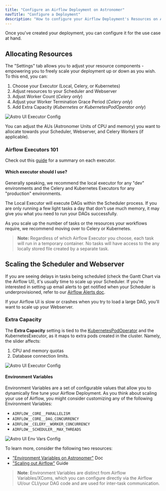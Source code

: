 ```yaml
---
title: "Configure an Airflow Deployment on Astronomer"
navTitle: "Configure a Deployment"
description: "How to configure your Airflow Deployment's Resources on Astronomer."
---
```


Once you've created your deployment, you can configure it for the use case at hand.

## Allocating Resources


The "Settings" tab allows you to adjust your resource components - empowering you to freely scale your deployment up or down as you wish. To this end, you can:

1. Choose your Executor (Local, Celery, or Kubernetes)
2. Adjust resources to your Scheduler and Webserver
3. Adjust Worker Count (*Celery only*)
4. Adjust your Worker Termination Grace Period (*Celery only*)
5. Add Extra Capacity (*Kubernetes or KubernetesPodOperator only*)

![Astro UI Executor Config](https://assets2.astronomer.io/main/docs/astronomer-ui/v0.15-Astro-UI-Executor.png)

You can adjust the AUs (Astronomer Units of CPU and memory) you want to allocate towards your Scheduler, Webserver, and Celery Workers (if applicable).

### Airflow Executors 101

Check out this [guide](/guides/airflow-executors-explained/) for a summary on each executor.

#### Which executor should I use?

Generally speaking, we recommend the local executor for any "dev" environments and the Celery and Kubernetes Executors for any "production" environments.

The Local Executor will execute DAGs within the Scheduler process. If you are only running a few light tasks a day that don't use much memory, it may give you what you need to run your DAGs successfully.

As you scale up the number of tasks or the resources your workflows require, we recommend moving over to Celery or Kubernetes.

> **Note:** Regardless of which Airflow Executor you choose, each task will run in a temporary container. No tasks will have access to the any locally stored file created by a separate task.

## Scaling the Scheduler and Webserver

If you are seeing delays in tasks being scheduled (check the Gantt Chart via the Airflow UI), it's usually time to scale up your Scheduler. If you're interested in setting up email alerts to get notified when your Scheduler is underprovisioned, refer to our [Airflow Alerts doc](/docs/cloud/stable/customize-airflow/airflow-alerts/).

If your Airflow UI is slow or crashes when you try to load a large DAG, you'll want to scale up your Webserver.

### Extra Capacity

The **Extra Capacity** setting is tied to the [KubernetesPodOperator](/docs/kubepodoperator/) and the KubernetesExecutor, as it maps to extra pods created in the cluster. Namely, the slider affects:

1. CPU and memory quotas
2. Database connection limits.

![Astro UI Executor Config](https://assets2.astronomer.io/main/docs/astronomer-ui/Astro-UI-Resources.png)

#### Environment Variables

Environment Variables are a set of configurable values that allow you to dynamically fine tune your Airflow Deployment. As you think about scaling your use of Airflow, you might consider customizing any of the following Environment Variables:

- `AIRFLOW__CORE__PARALLELISM`
- `AIRFLOW__CORE__DAG_CONCURRENCY`
- `AIRFLOW__CELERY__WORKER_CONCURRENCY`
- `AIRFLOW__SCHEDULER__MAX_THREADS`

![Astro UI Env Vars Config](https://assets2.astronomer.io/main/docs/astronomer-ui/v0.16-Astro-UI-EnvVars.png)

To learn more, consider the following two resources:

- ["Environment Variables on Astronomer"](/docs/cloud/stable/deploy/environment-variables/) Doc
- ["Scaling out Airflow"](/guides/airflow-scaling-workers/) Guide

> **Note**: Environment Variables are distinct from Airflow Variables/XComs, which you can configure directly via the Airflow UI/our CLI/your DAG code and are used for inter-task communication.
